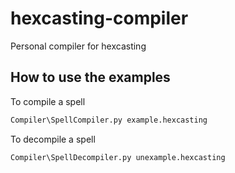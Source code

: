 # hexcasting-compiler
Personal compiler for hexcasting

## How to use the examples
To compile a spell
```bash
Compiler\SpellCompiler.py example.hexcasting
```
To decompile a spell 
```bash
Compiler\SpellDecompiler.py unexample.hexcasting
```